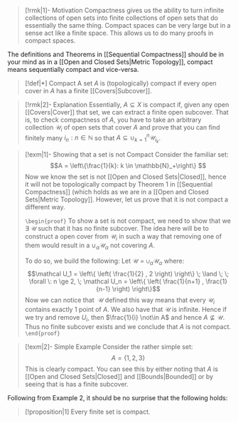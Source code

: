 
>[!rmk|1]- Motivation
>Compactness gives us the ability to turn infinite collections of open sets into finite collections of open sets that do essentially the same thing. Compact spaces can be very large but in a sense act like a finite space. This allows us to do many proofs in compact spaces.

The definitions and Theorems in [[Sequential Compactness]] should be in your mind as in a [[Open and Closed Sets|Metric Topology]], compact means sequentially compact and vice-versa.

>[!def|*] Compact
>A set $A$ is (topologically) compact if every open cover in $A$ has a finite [[Covers|Subcover]]. 

>[!rmk|2]- Explanation
>Essentially, $A \subseteq X$ is compact if, given any open [[Covers|Cover]] that set, we can extract a finite open subcover. That is, to check compactness of $A$, you have to take an arbitrary collection $\mathcal U_i$ of open sets that cover $A$ and prove that you can find finitely many $i_n : n \in \mathbb{N}$ so that $A \subseteq \cup _{k=1}^n \mathcal U_{i_k}$.

>[!exm|1]- Showing that a set is not Compact
>Consider the familiar set: $$A = \left\{\frac{1}{k}: k \in \mathbb{N}_+\right\} $$Now we know the set is not [[Open and Closed Sets|Closed]], hence it will not be topologically compact by Theorem 1 in [[Sequential Compactness]] (which holds as we are in a [[Open and Closed Sets|Metric Topology]]. However, let us prove that it is not compact a different way.
>
>`\begin{proof}` 
>To show a set is not compact, we need to show that we $\exists \; \mathcal U$ such that it has no finite subcover. The idea here will be to construct a open cover from $\mathcal U_i$ in such a way that removing one of them would result in a $\cup_ \alpha \mathcal U_ \alpha$ not covering $A$.
>
>To do so, we build the following: Let $\mathcal U = {\cup_ \alpha \mathcal U_ \alpha}$ where: $$\mathcal U_1 = \left\{  \left(  \frac{1}{2} , 2 \right) \right\} \; \land \; \; \forall \: n \ge 2, \; \mathcal U_n =  \left\{  \left(  \frac{1}{n+1} , \frac{1}{n-1} \right) \right\}$$Now we can notice that $\: \mathcal U$ defined this way means that every $\mathcal U_i$ contains exactly $1$ point of $A$. We also have that $\mathcal U$ is infinite. Hence if we try and remove $U_i$, then $\frac{1}{i} \not\in A$ and hence $A \not\subseteq \mathcal U$. Thus no finite subcover exists and we conclude that $A$ is not compact.
> `\end{proof}`

>[!exm|2]- Simple Example
>Consider the rather simple set: $$A = \{1,2,3\}$$This is clearly compact. You can see this by either noting that $A$ is [[Open and Closed Sets|Closed]] and [[Bounds|Bounded]] or by seeing that is has a finite subcover. 
>

Following from Example 2, it should be no surprise that the following holds:

>[!proposition|1]
>Every finite set is compact.




